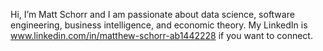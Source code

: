 Hi, I’m Matt Schorr and I am passionate about data science, software engineering, business intelligence, and economic theory.
My LinkedIn is www.linkedin.com/in/matthew-schorr-ab1442228 if you want to connect.
